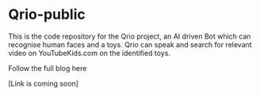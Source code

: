 # Qrio-public

This is the code repository for the Qrio project, an AI driven Bot which can recognise human faces and a toys. Qrio can speak and search for relevant video on YouTubeKids.com on the identified toys.

Follow the full blog here

[Link is coming soon]
